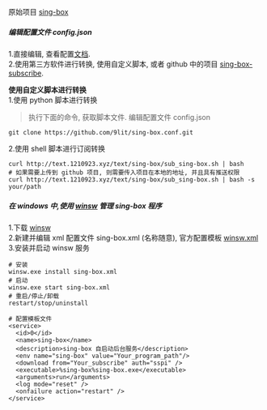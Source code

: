 原始项目 [sing-box](https://sing-box.sagernet.org/zh/)

##### 编辑配置文件 config.json

1.直接编辑, 查看配置[文档](https://sing-box.sagernet.org).  
2.使用第三方软件进行转换, 使用自定义脚本, 或者 github 中的项目 [sing-box-subscribe](https://github.com/Toperlock/sing-box-subscribe).  

**使用自定义脚本进行转换**  
1.使用 python 脚本进行转换  
> 执行下面的命令, 获取脚本文件. 编辑配置文件 config.json  
``` shell
git clone https://github.com/9lit/sing-box.conf.git
```

2.使用 shell 脚本进行订阅转换  
``` shell
curl http://text.1210923.xyz/text/sing-box/sub_sing-box.sh | bash
# 如果需要上传到 github 项目, 则需要传入项目在本地的地址, 并且具有推送权限
curl http://text.1210923.xyz/text/sing-box/sub_sing-box.sh | bash -s your/path
```

##### 在 windows 中,使用 [winsw](https://github.com/winsw/winsw) 管理 sing-box 程序

1.下载 [winsw](https://github.com/winsw/winsw/releases)  
2.新建并编辑 xml 配置文件 sing-box.xml (名称随意), 官方配置模板 [winsw.xml](https://github.com/winsw/winsw#sample-configuration-file)  
3.安装并启动 winsw 服务  
``` shell
# 安装
winsw.exe install sing-box.xml
# 启动
winsw.exe start sing-box.xml
# 重启/停止/卸载
restart/stop/uninstall
```
```
# 配置模板文件
<service>
  <id>0</id>
  <name>sing-box</name>
  <description>sing-box 自启动后台服务</description>
  <env name="sing-box" value="Your_program_path"/>
  <download from="Your_subscribe" auth="sspi" />
  <executable>%sing-box%sing-box.exe</executable>
  <arguments>run</arguments>
  <log mode="reset" />
  <onfailure action="restart" />
</service>
```
